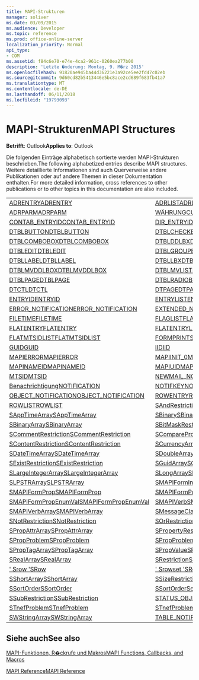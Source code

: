 ```yaml
---
title: MAPI-Strukturen
manager: soliver
ms.date: 03/09/2015
ms.audience: Developer
ms.topic: reference
ms.prod: office-online-server
localization_priority: Normal
api_type:
- COM
ms.assetid: f84c6e70-e74e-4ca2-961c-0260ea277b00
description: 'Letzte �nderung: Montag, 9. M�rz 2015'
ms.openlocfilehash: 91820ae945ba44d36221e3a92ce5ee2fd47c02eb
ms.sourcegitcommit: 9d60cd82b5413446e5bc8ace2cd689f683fb41a7
ms.translationtype: MT
ms.contentlocale: de-DE
ms.lasthandoff: 06/11/2018
ms.locfileid: "19793093"
---
```

# <a name="mapi-structures"></a><span data-ttu-id="24437-103">MAPI-Strukturen</span><span class="sxs-lookup"><span data-stu-id="24437-103">MAPI Structures</span></span>

  
  
<span data-ttu-id="24437-104">**Betrifft**: Outlook</span><span class="sxs-lookup"><span data-stu-id="24437-104">**Applies to**: Outlook</span></span> 
  
<span data-ttu-id="24437-105">Die folgenden Einträge alphabetisch sortierte werden MAPI-Strukturen beschrieben.</span><span class="sxs-lookup"><span data-stu-id="24437-105">The following alphabetized entries describe MAPI structures.</span></span> <span data-ttu-id="24437-106">Weitere detaillierte Informationen sind auch Querverweise andere Publikationen oder auf andere Themen in dieser Dokumentation enthalten.</span><span class="sxs-lookup"><span data-stu-id="24437-106">For more detailed information, cross references to other publications or to other topics in this documentation are also included.</span></span>
  
|||
|:-----|:-----|
|[<span data-ttu-id="24437-107">ADRENTRY</span><span class="sxs-lookup"><span data-stu-id="24437-107">ADRENTRY</span></span>](adrentry.md) <br/> |[<span data-ttu-id="24437-108">ADRLIST</span><span class="sxs-lookup"><span data-stu-id="24437-108">ADRLIST</span></span>](adrlist.md) <br/> |
|[<span data-ttu-id="24437-109">ADRPARM</span><span class="sxs-lookup"><span data-stu-id="24437-109">ADRPARM</span></span>](adrparm.md) <br/> |[<span data-ttu-id="24437-110">WÄHRUNG</span><span class="sxs-lookup"><span data-stu-id="24437-110">CURRENCY</span></span>](currency.md) <br/> |
|[<span data-ttu-id="24437-111">CONTAB_ENTRYID</span><span class="sxs-lookup"><span data-stu-id="24437-111">CONTAB_ENTRYID</span></span>](contab_entryid.md) <br/> |[<span data-ttu-id="24437-112">DIR_ENTRYID</span><span class="sxs-lookup"><span data-stu-id="24437-112">DIR_ENTRYID</span></span>](dir_entryid.md) <br/> |
|[<span data-ttu-id="24437-113">DTBLBUTTON</span><span class="sxs-lookup"><span data-stu-id="24437-113">DTBLBUTTON</span></span>](dtblbutton.md) <br/> |[<span data-ttu-id="24437-114">DTBLCHECKBOX</span><span class="sxs-lookup"><span data-stu-id="24437-114">DTBLCHECKBOX</span></span>](dtblcheckbox.md) <br/> |
|[<span data-ttu-id="24437-115">DTBLCOMBOBOX</span><span class="sxs-lookup"><span data-stu-id="24437-115">DTBLCOMBOBOX</span></span>](dtblcombobox.md) <br/> |[<span data-ttu-id="24437-116">DTBLDDLBX</span><span class="sxs-lookup"><span data-stu-id="24437-116">DTBLDDLBX</span></span>](dtblddlbx.md) <br/> |
|[<span data-ttu-id="24437-117">DTBLEDIT</span><span class="sxs-lookup"><span data-stu-id="24437-117">DTBLEDIT</span></span>](dtbledit.md) <br/> |[<span data-ttu-id="24437-118">DTBLGROUPBOX</span><span class="sxs-lookup"><span data-stu-id="24437-118">DTBLGROUPBOX</span></span>](dtblgroupbox.md) <br/> |
|[<span data-ttu-id="24437-119">DTBLLABEL</span><span class="sxs-lookup"><span data-stu-id="24437-119">DTBLLABEL</span></span>](dtbllabel.md) <br/> |[<span data-ttu-id="24437-120">DTBLLBX</span><span class="sxs-lookup"><span data-stu-id="24437-120">DTBLLBX</span></span>](dtbllbx.md) <br/> |
|[<span data-ttu-id="24437-121">DTBLMVDDLBOX</span><span class="sxs-lookup"><span data-stu-id="24437-121">DTBLMVDDLBOX</span></span>](dtblmvddlbox.md) <br/> |[<span data-ttu-id="24437-122">DTBLMVLISTBOX</span><span class="sxs-lookup"><span data-stu-id="24437-122">DTBLMVLISTBOX</span></span>](dtblmvlistbox.md) <br/> |
|[<span data-ttu-id="24437-123">DTBLPAGE</span><span class="sxs-lookup"><span data-stu-id="24437-123">DTBLPAGE</span></span>](dtblpage.md) <br/> |[<span data-ttu-id="24437-124">DTBLRADIOBUTTON</span><span class="sxs-lookup"><span data-stu-id="24437-124">DTBLRADIOBUTTON</span></span>](dtblradiobutton.md) <br/> |
|[<span data-ttu-id="24437-125">DTCTL</span><span class="sxs-lookup"><span data-stu-id="24437-125">DTCTL</span></span>](dtctl.md) <br/> |[<span data-ttu-id="24437-126">DTPAGE</span><span class="sxs-lookup"><span data-stu-id="24437-126">DTPAGE</span></span>](dtpage.md) <br/> |
|[<span data-ttu-id="24437-127">ENTRYID</span><span class="sxs-lookup"><span data-stu-id="24437-127">ENTRYID</span></span>](entryid.md) <br/> |[<span data-ttu-id="24437-128">ENTRYLIST</span><span class="sxs-lookup"><span data-stu-id="24437-128">ENTRYLIST</span></span>](entrylist.md) <br/> |
|[<span data-ttu-id="24437-129">ERROR_NOTIFICATION</span><span class="sxs-lookup"><span data-stu-id="24437-129">ERROR_NOTIFICATION</span></span>](error_notification.md) <br/> |[<span data-ttu-id="24437-130">EXTENDED_NOTIFICATION</span><span class="sxs-lookup"><span data-stu-id="24437-130">EXTENDED_NOTIFICATION</span></span>](extended_notification.md) <br/> |
|[<span data-ttu-id="24437-131">FILETIME</span><span class="sxs-lookup"><span data-stu-id="24437-131">FILETIME</span></span>](filetime.md) <br/> |[<span data-ttu-id="24437-132">FLAGLIST</span><span class="sxs-lookup"><span data-stu-id="24437-132">FLAGLIST</span></span>](flaglist.md) <br/> |
|[<span data-ttu-id="24437-133">FLATENTRY</span><span class="sxs-lookup"><span data-stu-id="24437-133">FLATENTRY</span></span>](flatentry.md) <br/> |[<span data-ttu-id="24437-134">FLATENTRYLIST</span><span class="sxs-lookup"><span data-stu-id="24437-134">FLATENTRYLIST</span></span>](flatentrylist.md) <br/> |
|[<span data-ttu-id="24437-135">FLATMTSIDLIST</span><span class="sxs-lookup"><span data-stu-id="24437-135">FLATMTSIDLIST</span></span>](flatmtsidlist.md) <br/> |[<span data-ttu-id="24437-136">FORMPRINTSETUP</span><span class="sxs-lookup"><span data-stu-id="24437-136">FORMPRINTSETUP</span></span>](formprintsetup.md) <br/> |
|[<span data-ttu-id="24437-137">GUID</span><span class="sxs-lookup"><span data-stu-id="24437-137">GUID</span></span>](guid.md) <br/> |[<span data-ttu-id="24437-138">IID</span><span class="sxs-lookup"><span data-stu-id="24437-138">IID</span></span>](iid.md) <br/> |
|[<span data-ttu-id="24437-139">MAPIERROR</span><span class="sxs-lookup"><span data-stu-id="24437-139">MAPIERROR</span></span>](mapierror.md) <br/> |[<span data-ttu-id="24437-140">MAPIINIT_0</span><span class="sxs-lookup"><span data-stu-id="24437-140">MAPIINIT_0</span></span>](mapiinit_0.md) <br/> |
|[<span data-ttu-id="24437-141">MAPINAMEID</span><span class="sxs-lookup"><span data-stu-id="24437-141">MAPINAMEID</span></span>](mapinameid.md) <br/> |[<span data-ttu-id="24437-142">MAPIUID</span><span class="sxs-lookup"><span data-stu-id="24437-142">MAPIUID</span></span>](mapiuid.md) <br/> |
|[<span data-ttu-id="24437-143">MTSID</span><span class="sxs-lookup"><span data-stu-id="24437-143">MTSID</span></span>](mtsid.md) <br/> |[<span data-ttu-id="24437-144">NEWMAIL_NOTIFICATION</span><span class="sxs-lookup"><span data-stu-id="24437-144">NEWMAIL_NOTIFICATION</span></span>](newmail_notification.md) <br/> |
|[<span data-ttu-id="24437-145">Benachrichtigung</span><span class="sxs-lookup"><span data-stu-id="24437-145">NOTIFICATION</span></span>](notification.md) <br/> |[<span data-ttu-id="24437-146">NOTIFKEY</span><span class="sxs-lookup"><span data-stu-id="24437-146">NOTIFKEY</span></span>](notifkey.md) <br/> |
|[<span data-ttu-id="24437-147">OBJECT_NOTIFICATION</span><span class="sxs-lookup"><span data-stu-id="24437-147">OBJECT_NOTIFICATION</span></span>](object_notification.md) <br/> |[<span data-ttu-id="24437-148">ROWENTRY</span><span class="sxs-lookup"><span data-stu-id="24437-148">ROWENTRY</span></span>](rowentry.md) <br/> |
|[<span data-ttu-id="24437-149">ROWLIST</span><span class="sxs-lookup"><span data-stu-id="24437-149">ROWLIST</span></span>](rowlist.md) <br/> |[<span data-ttu-id="24437-150">SAndRestriction</span><span class="sxs-lookup"><span data-stu-id="24437-150">SAndRestriction</span></span>](sandrestriction.md) <br/> |
|[<span data-ttu-id="24437-151">SAppTimeArray</span><span class="sxs-lookup"><span data-stu-id="24437-151">SAppTimeArray</span></span>](sapptimearray.md) <br/> |[<span data-ttu-id="24437-152">SBinary</span><span class="sxs-lookup"><span data-stu-id="24437-152">SBinary</span></span>](sbinary.md) <br/> |
|[<span data-ttu-id="24437-153">SBinaryArray</span><span class="sxs-lookup"><span data-stu-id="24437-153">SBinaryArray</span></span>](sbinaryarray.md) <br/> |[<span data-ttu-id="24437-154">SBitMaskRestriction</span><span class="sxs-lookup"><span data-stu-id="24437-154">SBitMaskRestriction</span></span>](sbitmaskrestriction.md) <br/> |
|[<span data-ttu-id="24437-155">SCommentRestriction</span><span class="sxs-lookup"><span data-stu-id="24437-155">SCommentRestriction</span></span>](scommentrestriction.md) <br/> |[<span data-ttu-id="24437-156">SComparePropsRestriction</span><span class="sxs-lookup"><span data-stu-id="24437-156">SComparePropsRestriction</span></span>](scomparepropsrestriction.md) <br/> |
|[<span data-ttu-id="24437-157">SContentRestriction</span><span class="sxs-lookup"><span data-stu-id="24437-157">SContentRestriction</span></span>](scontentrestriction.md) <br/> |[<span data-ttu-id="24437-158">SCurrencyArray</span><span class="sxs-lookup"><span data-stu-id="24437-158">SCurrencyArray</span></span>](scurrencyarray.md) <br/> |
|[<span data-ttu-id="24437-159">SDateTimeArray</span><span class="sxs-lookup"><span data-stu-id="24437-159">SDateTimeArray</span></span>](sdatetimearray.md) <br/> |[<span data-ttu-id="24437-160">SDoubleArray</span><span class="sxs-lookup"><span data-stu-id="24437-160">SDoubleArray</span></span>](sdoublearray.md) <br/> |
|[<span data-ttu-id="24437-161">SExistRestriction</span><span class="sxs-lookup"><span data-stu-id="24437-161">SExistRestriction</span></span>](sexistrestriction.md) <br/> |[<span data-ttu-id="24437-162">SGuidArray</span><span class="sxs-lookup"><span data-stu-id="24437-162">SGuidArray</span></span>](sguidarray.md) <br/> |
|[<span data-ttu-id="24437-163">SLargeIntegerArray</span><span class="sxs-lookup"><span data-stu-id="24437-163">SLargeIntegerArray</span></span>](slargeintegerarray.md) <br/> |[<span data-ttu-id="24437-164">SLongArray</span><span class="sxs-lookup"><span data-stu-id="24437-164">SLongArray</span></span>](slongarray.md) <br/> |
|[<span data-ttu-id="24437-165">SLPSTRArray</span><span class="sxs-lookup"><span data-stu-id="24437-165">SLPSTRArray</span></span>](slpstrarray.md) <br/> |[<span data-ttu-id="24437-166">SMAPIFormInfoArray</span><span class="sxs-lookup"><span data-stu-id="24437-166">SMAPIFormInfoArray</span></span>](smapiforminfoarray.md) <br/> |
|[<span data-ttu-id="24437-167">SMAPIFormProp</span><span class="sxs-lookup"><span data-stu-id="24437-167">SMAPIFormProp</span></span>](smapiformprop.md) <br/> |[<span data-ttu-id="24437-168">SMAPIFormPropArray</span><span class="sxs-lookup"><span data-stu-id="24437-168">SMAPIFormPropArray</span></span>](smapiformproparray.md) <br/> |
|[<span data-ttu-id="24437-169">SMAPIFormPropEnumVal</span><span class="sxs-lookup"><span data-stu-id="24437-169">SMAPIFormPropEnumVal</span></span>](smapiformpropenumval.md) <br/> |[<span data-ttu-id="24437-170">SMAPIVerb</span><span class="sxs-lookup"><span data-stu-id="24437-170">SMAPIVerb</span></span>](smapiverb.md) <br/> |
|[<span data-ttu-id="24437-171">SMAPIVerbArray</span><span class="sxs-lookup"><span data-stu-id="24437-171">SMAPIVerbArray</span></span>](smapiverbarray.md) <br/> |[<span data-ttu-id="24437-172">SMessageClassArray</span><span class="sxs-lookup"><span data-stu-id="24437-172">SMessageClassArray</span></span>](smessageclassarray.md) <br/> |
|[<span data-ttu-id="24437-173">SNotRestriction</span><span class="sxs-lookup"><span data-stu-id="24437-173">SNotRestriction</span></span>](snotrestriction.md) <br/> |[<span data-ttu-id="24437-174">SOrRestriction</span><span class="sxs-lookup"><span data-stu-id="24437-174">SOrRestriction</span></span>](sorrestriction.md) <br/> |
|[<span data-ttu-id="24437-175">SPropAttrArray</span><span class="sxs-lookup"><span data-stu-id="24437-175">SPropAttrArray</span></span>](spropattrarray.md) <br/> |[<span data-ttu-id="24437-176">SPropertyRestriction</span><span class="sxs-lookup"><span data-stu-id="24437-176">SPropertyRestriction</span></span>](spropertyrestriction.md) <br/> |
|[<span data-ttu-id="24437-177">SPropProblem</span><span class="sxs-lookup"><span data-stu-id="24437-177">SPropProblem</span></span>](spropproblem.md) <br/> |[<span data-ttu-id="24437-178">SPropProblemArray</span><span class="sxs-lookup"><span data-stu-id="24437-178">SPropProblemArray</span></span>](spropproblemarray.md) <br/> |
|[<span data-ttu-id="24437-179">SPropTagArray</span><span class="sxs-lookup"><span data-stu-id="24437-179">SPropTagArray</span></span>](sproptagarray.md) <br/> |[<span data-ttu-id="24437-180">SPropValue</span><span class="sxs-lookup"><span data-stu-id="24437-180">SPropValue</span></span>](spropvalue.md) <br/> |
|[<span data-ttu-id="24437-181">SRealArray</span><span class="sxs-lookup"><span data-stu-id="24437-181">SRealArray</span></span>](srealarray.md) <br/> |[<span data-ttu-id="24437-182">SRestriction</span><span class="sxs-lookup"><span data-stu-id="24437-182">SRestriction</span></span>](srestriction.md) <br/> |
|[<span data-ttu-id="24437-183">' Srow '</span><span class="sxs-lookup"><span data-stu-id="24437-183">SRow</span></span>](srow.md) <br/> |[<span data-ttu-id="24437-184">' Srowset '</span><span class="sxs-lookup"><span data-stu-id="24437-184">SRowSet</span></span>](srowset.md) <br/> |
|[<span data-ttu-id="24437-185">SShortArray</span><span class="sxs-lookup"><span data-stu-id="24437-185">SShortArray</span></span>](sshortarray.md) <br/> |[<span data-ttu-id="24437-186">SSizeRestriction</span><span class="sxs-lookup"><span data-stu-id="24437-186">SSizeRestriction</span></span>](ssizerestriction.md) <br/> |
|[<span data-ttu-id="24437-187">SSortOrder</span><span class="sxs-lookup"><span data-stu-id="24437-187">SSortOrder</span></span>](ssortorder.md) <br/> |[<span data-ttu-id="24437-188">SSortOrderSet</span><span class="sxs-lookup"><span data-stu-id="24437-188">SSortOrderSet</span></span>](ssortorderset.md) <br/> |
|[<span data-ttu-id="24437-189">SSubRestriction</span><span class="sxs-lookup"><span data-stu-id="24437-189">SSubRestriction</span></span>](ssubrestriction.md) <br/> |[<span data-ttu-id="24437-190">STATUS_OBJECT_NOTIFICATION</span><span class="sxs-lookup"><span data-stu-id="24437-190">STATUS_OBJECT_NOTIFICATION</span></span>](status_object_notification.md) <br/> |
|[<span data-ttu-id="24437-191">STnefProblem</span><span class="sxs-lookup"><span data-stu-id="24437-191">STnefProblem</span></span>](stnefproblem.md) <br/> |[<span data-ttu-id="24437-192">STnefProblemArray</span><span class="sxs-lookup"><span data-stu-id="24437-192">STnefProblemArray</span></span>](stnefproblemarray.md) <br/> |
|[<span data-ttu-id="24437-193">SWStringArray</span><span class="sxs-lookup"><span data-stu-id="24437-193">SWStringArray</span></span>](swstringarray.md) <br/> |[<span data-ttu-id="24437-194">TABLE_NOTIFICATION</span><span class="sxs-lookup"><span data-stu-id="24437-194">TABLE_NOTIFICATION</span></span>](table_notification.md) <br/> |
   
## <a name="see-also"></a><span data-ttu-id="24437-195">Siehe auch</span><span class="sxs-lookup"><span data-stu-id="24437-195">See also</span></span>



[<span data-ttu-id="24437-196">MAPI-Funktionen, R�ckrufe und Makros</span><span class="sxs-lookup"><span data-stu-id="24437-196">MAPI Functions, Callbacks, and Macros</span></span>](mapi-functions-callbacks-and-macros.md)


[<span data-ttu-id="24437-197">MAPI Reference</span><span class="sxs-lookup"><span data-stu-id="24437-197">MAPI Reference</span></span>](mapi-reference.md)

